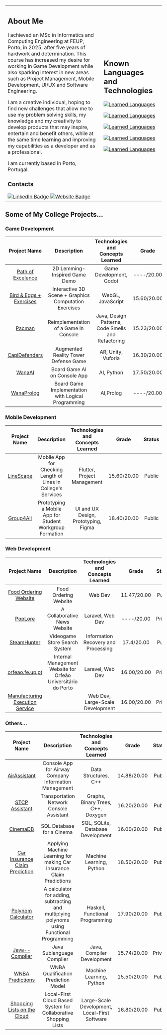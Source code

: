 <table border="0" align="center">
 <tr>
<td>

## About Me
I achieved an MSc in Informatics and Computing Engineering at FEUP, Porto, in 2025, after five years of hardwork and determination. This course has increased my desire for working in Game Development while also sparking interest in new areas such as Project Management, Mobile Development, UI/UX and Software Engineering. 

I am a creative individual, hoping to find new challenges that allow me to use my problem solving skills, my knowledge and my creativity to develop products that may inspire, entertain and benefit others, while at the same time learning and improving my capabilities as a developer and as a professional.

I am currently based in Porto, Portugal.
### Contacts
<a href="https://www.linkedin.com/in/pedro-gomes-245a2329b/">
   <img src="https://img.shields.io/badge/LinkedIn-0077B5?style=for-the-badge&logo=linkedin&logoColor=white" alt="LinkedIn Badge"/>
  </a>
  <a href="mailto:pedrocabgomes@outlook.pt">
   <img src="https://img.shields.io/badge/Outlook-D14836?style=for-the-badge&logo=microsoft-outlook&logoColor=white" alt="Website Badge"/>
 </a>

</td>
<td>

## Known Languages and Technologies

[![Learned Languages](https://skillicons.dev/icons?i=html,css,js,php)](https://skillicons.dev)

[![Learned Languages](https://skillicons.dev/icons?i=sqlite,postgres)](https://skillicons.dev)

[![Learned Languages](https://skillicons.dev/icons?i=c,cs,cpp)](https://skillicons.dev)

[![Learned Languages](https://skillicons.dev/icons?i=haskell,py,java,matlab)](https://skillicons.dev)

[![Learned Languages](https://skillicons.dev/icons?i=figma,flutter,laravel,unity,godot)](https://skillicons.dev)
</td>

 </tr>
</table>

## Some of My College Projects...

### Game Development
|Project Name | Description|Technologies and Concepts Learned|Grade|Status|
|:----:|:--:|:--:|:--:|:--:|
|[Path of Excelence](https://github.com/Pedro-CAB/DDJD-Demo/tree/main)| 2D Lemming-Inspired Game Demo |Game Development, Godot|----/20.00|Private|
|[Bird & Eggs + Exercises](https://github.com/Pedro-CAB/Computer-Graphics?tab=readme-ov-file)|Interactive 3D Scene + Graphics Computation Exercises |WebGL, JavaScript|15.60/20.00|Public|
|[Pacman](https://github.com/FEUP-LDTS-2021/ldts-project-assignment-g1102)|Reimplementation of a Game in Console|Java, Design Patterns, Code Smells and Refactoring|15.23/20.00|Public|
|[CapiDefenders](https://github.com/Pedro-PFerreira/RVA)|Augmented Reality Tower Defense Game|AR, Unity, Vuforia|16.30/20.00|Public|
|[WanaAI](https://github.com/Pedro-CAB/IA-Project)|Board Game AI on Console App|AI, Python|17.50/20.00|Public|
|[WanaProlog](https://github.com/Pedro-CAB/PFL-Project2)|Board Game Implementation with Logical Programming|AI,Prolog|----/20.00|Public|

### Mobile Development
|Project Name | Description|Technologies and Concepts Learned|Grade|Status|
|:----:|:--:|:--:|:--:|:--:|
|[LineScape](https://github.com/LEIC-ES-2021-22/3LEIC02T5)|Mobile App for Checking Length of Lines in College's Services|Flutter, Project Management|15.60/20.00|Public|
|[Group4All](https://www.figma.com/proto/BAWQdh25iAYvMlHg9xhj2T/Group4All?type=design&node-id=229-76&t=VPt2h9oMod3SIYx9-0&scaling=scale-down&page-id=0%3A1&starting-point-node-id=28%3A90&show-proto-sidebar=1)|Prototyping a Mobile App for Student Workgroup Formation|UI and UX Design, Prototyping, Figma|18.40/20.00|Public|


### Web Development
|Project Name | Description|Technologies and Concepts Learned|Grade|Status|
|:----:|:--:|:--:|:--:|:--:|
|[Food Ordering Website](https://github.com/pedronunomacedo/LTW-Project)|Food Ordering Website|Web Dev|11.47/20.00|Public|
|[PopLore](https://github.com/Pedro-CAB/LBAW-Project)| A Collaborative News Website|Laravel, Web Dev|----/20.00|Private|
|[SteamHunter](https://github.com/Pedro-CAB/PRI-Project)|Videogame Store Search System|Information Recovery and Processing|17.4/20.00|Public|
|[orfeao.fe.up.pt](https://github.com/Pedro-CAB/projeto-integrador)|Internal Management Website for Orfeão Universitário do Porto|Laravel, Web Dev|16.00/20.00|Private|
|[Manufacturing Execution Service](https://github.com/FEUP-MEIC-DS-2023-1MEIC03/MES)||Web Dev, Large-Scale Development|16.00/20.00|Private|

### Others...

|Project Name | Description|Technologies and Concepts Learned|Grade|Status|
|:----:|:--:|:--:|:--:|:--:|
|[AirAssistant](https://github.com/Pedro-CAB/aed2122_trabalho1)|Console App for Airway Company Information Management|Data Structures, C++|14.88/20.00|Public|
|[STCP Assistant](https://github.com/Pedro-CAB/aedProject2/tree/main)|Transportation Network Console Assistant|Graphs, Binary Trees, C++, Doxygen|16.20/20.00|Public|
|[CinemaDB](https://github.com/Pedro-CAB/CinemaBD)|SQL Database for a Cinema|SQL, SQLite, Database Development|16.00/20.00|Public|
|[Car Insurance Claim Prediction](https://github.com/Pedro-CAB/IA-Project-2)|Applying Machine Learning for making Car Insurance Claim Predictions|Machine Learning, Python|18.50/20.00|Public|
|[Polynom Calculator](https://github.com/Pedro-CAB/PFL-Project)| A calculator for adding, subtracting and multiplying polynoms using Functional Programming|Haskell, Functional Programming|17.90/20.00|Public|
|[Java-- Compiler](https://github.com/Pedro-CAB/Compilers)|Java Sublanguage Compiler|Java, Compiler Development|15.74/20.00|Private|
|[WNBA Predictions](https://github.com/Pedro-CAB/AC-Project)|WNBA Qualification Prediction Model|Machine Learning, Python|15.50/20.00|Public|
|[Shopping Lists on the Cloud](https://github.com/Pedro-CAB/AC-Project)|Local-First Cloud Based System for Collaborative Shopping Lists|Large-Scale Development, Local-First Software|16.80/20.00|Public|

<!---------------------------------[ Badges ]---------------------------------->

[Badge License]: https://img.shields.io/badge/-BY_SA_4.0-ae6c18.svg?style=for-the-badge&labelColor=EF9421&logoColor=white&logo=CreativeCommons
[Badge Likes]: https://img.shields.io/github/stars/MarkedDown/Buttons?style=for-the-badge&labelColor=d0ab23&color=b0901e&logoColor=white&logo=Trustpilot

<!---
Pedro-CAB/Pedro-CAB is a ✨ special ✨ repository because its `README.md` (this file) appears on your GitHub profile.
You can click the Preview link to take a look at your changes.
--->
